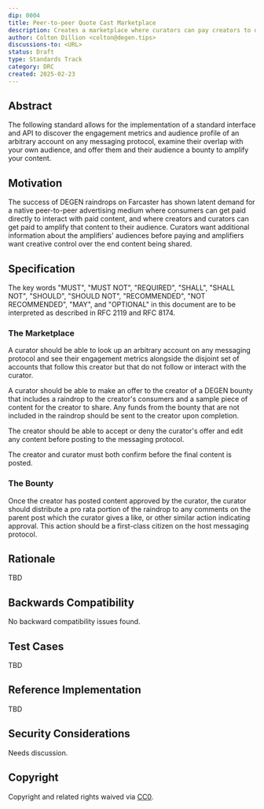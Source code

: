 ```yaml
---
dip: 0004
title: Peer-to-peer Quote Cast Marketplace
description: Creates a marketplace where curators can pay creators to discover and amplify content
author: Colton Dillion <colton@degen.tips>
discussions-to: <URL>
status: Draft
type: Standards Track
category: DRC
created: 2025-02-23
---
```


## Abstract

The following standard allows for the implementation of a standard interface and API to discover the engagement metrics and audience profile of an arbitrary account on any messaging protocol, examine their overlap with your own audience, and offer them and their audience a bounty to amplify your content.

## Motivation

The success of DEGEN raindrops on Farcaster has shown latent demand for a native peer-to-peer advertising medium where consumers can get paid directly to interact with paid content, and where creators and curators can get paid to amplify that content to their audience. Curators want additional information about the amplifiers' audiences before paying and amplifiers want creative control over the end content being shared.

## Specification

The key words "MUST", "MUST NOT", "REQUIRED", "SHALL", "SHALL NOT", "SHOULD", "SHOULD NOT", "RECOMMENDED", "NOT RECOMMENDED", "MAY", and "OPTIONAL" in this document are to be interpreted as described in RFC 2119 and RFC 8174.

### The Marketplace

A curator should be able to look up an arbitrary account on any messaging protocol and see their engagement metrics alongside the disjoint set of accounts that follow this creator but that do not follow or interact with the curator.

A curator should be able to make an offer to the creator of a DEGEN bounty that includes a raindrop to the creator's consumers and a sample piece of content for the creator to share. Any funds from the bounty that are not included in the raindrop should be sent to the creator upon completion.

The creator should be able to accept or deny the curator's offer and edit any content before posting to the messaging protocol.

The creator and curator must both confirm before the final content is posted.

### The Bounty

Once the creator has posted content approved by the curator, the curator should distribute a pro rata portion of the raindrop to any comments on the parent post which the curator gives a like, or other similar action indicating approval. This action should be a first-class citizen on the host messaging protocol.

## Rationale

TBD

## Backwards Compatibility

No backward compatibility issues found.

## Test Cases

TBD

## Reference Implementation

TBD

## Security Considerations

Needs discussion.

## Copyright

Copyright and related rights waived via [CC0](../LICENSE.md).